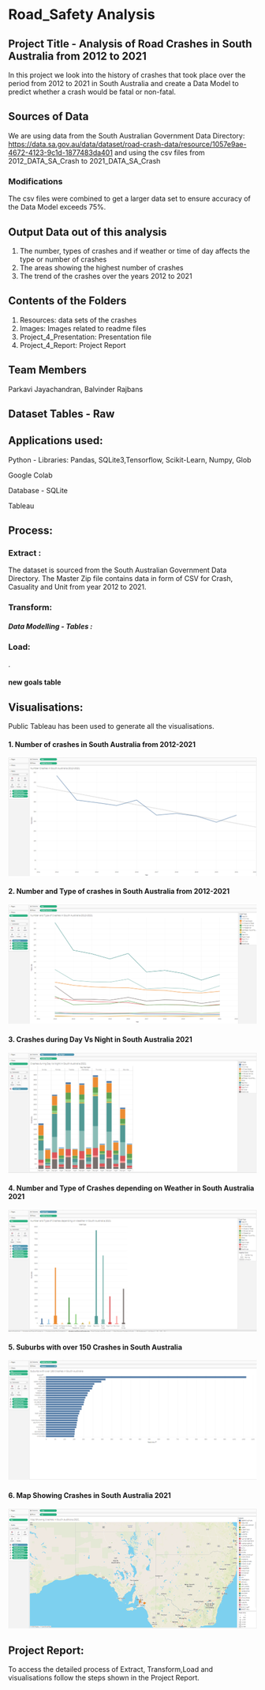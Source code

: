 # Road_Safety Analysis

## Project Title - Analysis of Road Crashes in South Australia from 2012 to 2021

In this project we look into the history of crashes that took place over the period from 2012 to 2021 in South Australia and create a Data Model to predict whether a crash would be fatal or non-fatal.

## Sources of Data


We are using data from the South Australian Government Data Directory:
https://data.sa.gov.au/data/dataset/road-crash-data/resource/1057e9ae-4672-4123-9c1d-1877483da401 and using the csv files from 2012_DATA_SA_Crash to 2021_DATA_SA_Crash

### Modifications
The csv files were combined to get a larger data set to ensure accuracy of the Data Model exceeds 75%.

## Output Data out of this analysis

1. The number, types of crashes and if weather or time of day affects the type or number of crashes
2. The areas showing the highest number of crashes
3. The trend of the crashes over the years 2012 to 2021

## Contents of the Folders
1.  Resources: data sets of the crashes 
2.  Images: Images related to readme files
3.  Project_4_Presentation: Presentation file
4.  Project_4_Report: Project Report

## Team Members  	

Parkavi Jayachandran,
Balvinder Rajbans

## Dataset Tables - Raw

## Applications used:

Python - Libraries: Pandas, SQLite3,Tensorflow, Scikit-Learn, Numpy, Glob

Google Colab

Database - SQLite

Tableau 

## Process:

### Extract : 
The dataset is sourced from the South Australian Government Data Directory. The Master Zip file contains data in form of CSV  for Crash, Casuality and Unit from year 2012 to 2021.


### Transform:



##### Data Modelling - Tables :



### Load:



.

#### new goals table


## Visualisations:
Public Tableau has been used to generate all the visualisations.

#### 1. Number of crashes in South Australia from 2012-2021

![chart](https://github.com/ParkaviMathi/Road_Safety/blob/main/Images/Number%20of%20Crashes%20in%20South%20Australia%202012-2021.png)
    
#### 2. Number and Type of crashes in South Australia from 2012-2021

![chart](https://github.com/ParkaviMathi/Road_Safety/blob/main/Images/Number%20and%20Type%20of%20crashes%20in%20South%20Australia%20from%202012-2021.png)

#### 3. Crashes during Day Vs Night in South Australia 2021

![chart](https://github.com/ParkaviMathi/Road_Safety/blob/main/Images/Crashes%20during%20Day%20Vs%20Night%20in%20South%20Australia%202021.png)

#### 4.	Number and Type of Crashes depending on Weather in South Australia 2021

![chart](https://github.com/ParkaviMathi/Road_Safety/blob/main/Images/Number%20and%20Type%20of%20Crashes%20depending%20on%20weather%20in%20South%20Australia%202021.png)

#### 5.	Suburbs with over 150 Crashes in South Australia

![chart](https://github.com/ParkaviMathi/Road_Safety/blob/main/Images/Suburbs%20with%20over%20150%20Crashes%20in%20South%20Australia%202021.png)

#### 6.	Map Showing Crashes in South Australia 2021

![chart](https://github.com/ParkaviMathi/Road_Safety/blob/main/Images/Map%20Showing%20Crashes%20in%20South%20Australia%202021.png)

## Project Report:
To access the detailed process of Extract, Transform,Load and visualisations follow the steps shown in the Project Report.

